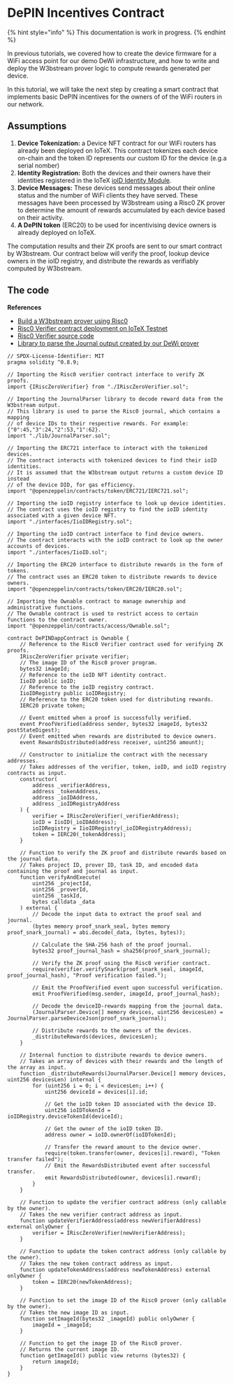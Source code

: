 # DePIN Incentives Contract

{% hint style="info" %}
This documentation is work in progress.
{% endhint %}

In previous tutorials, we covered how to create the device firmware for a WiFi access point for our demo DeWi infrastructure, and how to write and deploy the W3bstream prover logic to compute rewards generated per device.

In this tutorial, we will take the next step by creating a smart contract that implements basic DePIN incentives for the owners of of the WiFi routers in our network.

## **Assumptions**

1. **Device Tokenization:** a Device NFT contract for our WiFi routers has already been deployed on IoTeX. This contract tokenizes each device on-chain and the token ID represents our custom ID for the device (e.g.a serial nomber)
2. **Identity Registration:** Both the devices and their owners have their identities registered in the IoTeX [ioID Identity Module](../../../depin-infra-modules-dim/ioid-depin-identities/).
3. **Device Messages:** These devices send messages about their online status and the number of WiFi clients they have served. These messages have been processed by W3bstream using a Risc0 ZK prover to determine the amount of rewards accumulated by each device based on their activity.
4. **A DePIN token** (ERC20) to be used for incentivising device owners is already deployed on IoTeX.

The computation results and their ZK proofs are sent to our smart contract by W3bstream. Our contract below will verify the proof, lookup device owners in the ioID registry, and distribute the rewards as verifiably computed by W3bstream.

## The code

**References**

* [Build a W3bstream prover using Risc0](../../../depin-infra-modules-dim/w3bstream-depin-verification/build-with-w3bstream/build-the-prover-code/risc-zero.md)
* [Risc0 Verifier contract deployment on IoTeX Testnet](https://github.com/iotexproject/w3bstream/tree/develop/smartcontracts#deployment)
* [Risc0 Verifier source code](https://github.com/iotexproject/w3bstream/blob/develop/examples/risc0-circuit/contract/RiscZeroGroth16Verifier.sol)
* [Library to parse the Journal output created by our DeWi prover](https://github.com/machinefi/iotex-dewi-demo/tree/main/blockchain/contracts/lib)

```solidity
// SPDX-License-Identifier: MIT
pragma solidity ^0.8.9;

// Importing the Risc0 verifier contract interface to verify ZK proofs.
import {IRiscZeroVerifier} from "./IRiscZeroVerifier.sol";

// Importing the JournalParser library to decode reward data from the W3bstream output.
// This library is used to parse the Risc0 journal, which contains a mapping
// of device IDs to their respective rewards. For example: {"0":45,"3":24,"2":53,"1":62}.
import "./lib/JournalParser.sol";

// Importing the ERC721 interface to interact with the tokenized devices.
// The contract interacts with tokenized devices to find their ioID identities.
// It is assumed that the W3bstream output returns a custom device ID instead
// of the device DID, for gas efficiency.
import "@openzeppelin/contracts/token/ERC721/IERC721.sol";

// Importing the ioID registry interface to look up device identities.
// The contract uses the ioID registry to find the ioID identity associated with a given device NFT.
import "./interfaces/IioIDRegistry.sol";

// Importing the ioID contract interface to find device owners.
// The contract interacts with the ioID contract to look up the owner accounts of devices.
import "./interfaces/IioID.sol";

// Importing the ERC20 interface to distribute rewards in the form of tokens.
// The contract uses an ERC20 token to distribute rewards to device owners.
import "@openzeppelin/contracts/token/ERC20/IERC20.sol";

// Importing the Ownable contract to manage ownership and administrative functions.
// The Ownable contract is used to restrict access to certain functions to the contract owner.
import "@openzeppelin/contracts/access/Ownable.sol";

contract DePINDappContract is Ownable {
    // Reference to the Risc0 Verifier contract used for verifying ZK proofs.
    IRiscZeroVerifier private verifier;
    // The image ID of the Risc0 prover program.
    bytes32 imageId;
    // Reference to the ioID NFT identity contract.
    IioID public ioID;
    // Reference to the ioID registry contract.
    IioIDRegistry public ioIDRegistry;
    // Reference to the ERC20 token used for distributing rewards.
    IERC20 private token;

    // Event emitted when a proof is successfully verified.
    event ProofVerified(address sender, bytes32 imageId, bytes32 postStateDigest);
    // Event emitted when rewards are distributed to device owners.
    event RewardsDistributed(address receiver, uint256 amount);

    // Constructor to initialize the contract with the necessary addresses.
    // Takes addresses of the verifier, token, ioID, and ioID registry contracts as input.
    constructor(
        address _verifierAddress,
        address _tokenAddress,
        address _ioIDAddress,
        address _ioIDRegistryAddress
    ) {
        verifier = IRiscZeroVerifier(_verifierAddress);
        ioID = IioID(_ioIDAddress);
        ioIDRegistry = IioIDRegistry(_ioIDRegistryAddress);
        token = IERC20(_tokenAddress);
    }

    // Function to verify the ZK proof and distribute rewards based on the journal data.
    // Takes project ID, prover ID, task ID, and encoded data containing the proof and journal as input.
    function verifyAndExecute(
        uint256 _projectId,
        uint256 _proverId, 
        uint256 _taskId, 
        bytes calldata _data
    ) external {
        // Decode the input data to extract the proof seal and journal.
        (bytes memory proof_snark_seal, bytes memory proof_snark_journal) = abi.decode(_data, (bytes, bytes));
        
        // Calculate the SHA-256 hash of the proof journal.
        bytes32 proof_journal_hash = sha256(proof_snark_journal);

        // Verify the ZK proof using the Risc0 verifier contract.
        require(verifier.verifySnark(proof_snark_seal, imageId, proof_journal_hash), "Proof verification failed.");
        
        // Emit the ProofVerified event upon successful verification.
        emit ProofVerified(msg.sender, imageId, proof_journal_hash);

        // Decode the deviceID-rewards mapping from the journal data.
        (JournalParser.Device[] memory devices, uint256 devicesLen) = JournalParser.parseDeviceJson(proof_snark_journal);

        // Distribute rewards to the owners of the devices.
        _distributeRewards(devices, devicesLen);
    }

    // Internal function to distribute rewards to device owners.
    // Takes an array of devices with their rewards and the length of the array as input.
    function _distributeRewards(JournalParser.Device[] memory devices, uint256 devicesLen) internal {
        for (uint256 i = 0; i < devicesLen; i++) {
            uint256 deviceId = devices[i].id;

            // Get the ioID token ID associated with the device ID.
            uint256 ioIDTokenId = ioIDRegistry.deviceTokenId(deviceId);

            // Get the owner of the ioID token ID.
            address owner = ioID.ownerOf(ioIDTokenId);

            // Transfer the reward amount to the device owner.
            require(token.transfer(owner, devices[i].reward), "Token transfer failed");
            // Emit the RewardsDistributed event after successful transfer.
            emit RewardsDistributed(owner, devices[i].reward);
        }
    }

    // Function to update the verifier contract address (only callable by the owner).
    // Takes the new verifier contract address as input.
    function updateVerifierAddress(address newVerifierAddress) external onlyOwner {
        verifier = IRiscZeroVerifier(newVerifierAddress);
    }

    // Function to update the token contract address (only callable by the owner).
    // Takes the new token contract address as input.
    function updateTokenAddress(address newTokenAddress) external onlyOwner {
        token = IERC20(newTokenAddress);
    }
    
    // Function to set the image ID of the Risc0 prover (only callable by the owner).
    // Takes the new image ID as input.
    function setImageId(bytes32 _imageId) public onlyOwner {
        imageId = _imageId;
    }

    // Function to get the image ID of the Risc0 prover.
    // Returns the current image ID.
    function getImageId() public view returns (bytes32) {
        return imageId;
    }
}

```
